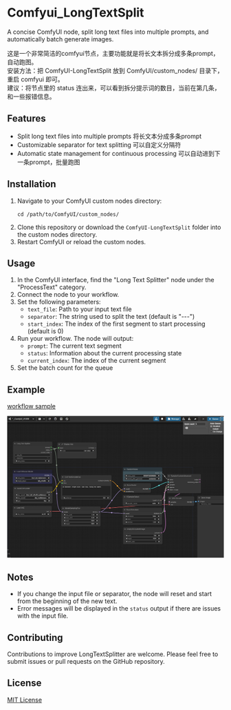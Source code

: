 # Comfyui_LongTextSplit
A concise ComfyUI node, split long text files into multiple prompts, and automatically batch generate images.  

这是一个非常简洁的comfyui节点，主要功能就是将长文本拆分成多条prompt，自动跑图。  
安装方法：把 ComfyUI-LongTextSplit 放到 ComfyUI/custom_nodes/ 目录下，重启 comfyui 即可。  
建议：将节点里的 status 连出来，可以看到拆分提示词的数目，当前在第几条，和一些报错信息。

## Features

- Split long text files into multiple prompts 将长文本分成多条prompt
- Customizable separator for text splitting 可以自定义分隔符
- Automatic state management for continuous processing 可以自动进到下一条prompt，批量跑图

## Installation

1. Navigate to your ComfyUI custom nodes directory:
   ```
   cd /path/to/ComfyUI/custom_nodes/
   ```
2. Clone this repository or download the `ComfyUI-LongTextSplit` folder into the custom nodes directory.
3. Restart ComfyUI or reload the custom nodes.

## Usage

1. In the ComfyUI interface, find the "Long Text Splitter" node under the "ProcessText" category.
2. Connect the node to your workflow.
3. Set the following parameters:
   - `text_file`: Path to your input text file
   - `separator`: The string used to split the text (default is "---")
   - `start_index`: The index of the first segment to start processing (default is 0)
4. Run your workflow. The node will output:
   - `prompt`: The current text segment
   - `status`: Information about the current processing state
   - `current_index`: The index of the current segment
5. Set the batch count for the queue

## Example
[workflow sample](https://github.com/Bluesforests/Comfyui_LongTextSplit/blob/main/ComfyUI-LongTextSplit/workflow-sample.json)   

![image](https://github.com/Bluesforests/Comfyui_LongTextSplit/blob/main/ComfyUI-LongTextSplit/workflow.jpeg)

## Notes

- If you change the input file or separator, the node will reset and start from the beginning of the new text.
- Error messages will be displayed in the `status` output if there are issues with the input file.

## Contributing

Contributions to improve LongTextSplitter are welcome. Please feel free to submit issues or pull requests on the GitHub repository.

## License

[MIT License](https://opensource.org/licenses/MIT)
